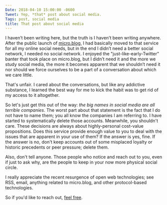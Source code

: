 ```yaml
---
Date: 2018-04-10 15:00:00 -0600
Tweet: Yep, *that* post about social media.
Tags: post, social media
title: That post about social media
---
```


I haven’t been writing here, but the truth is I haven’t been writing anywhere. After the public launch of [micro.blog](https://micro.blog/jayray), I had basically moved to that service for all my online social needs, but in the end I didn’t need a better social network, I needed no social network. I enjoyed the "just-like-early-Twitter" banter that took place on micro.blog, but I didn’t need it and the more we study social media, the more it becomes apparent that we shouldn’t need it nor should we force ourselves to be a part of a conversation about which we care little.

That's unfair. I cared about the conversations, but like any addictive substance, I learned the best way for me to kick the habit was to get rid of my access to it altogether.

So let's just get this out of the way: *the big names in social media are all terrible companies*. The worst part about that statement is the fact that I do not have to name them; you all know the companies I am referring to. I  have started to systematically delete those accounts. Meanwhile, you shouldn't care. These decisions are always about highly-personal cost-value propositions. Does this service provide enough value to you to deal with the issues that are apparent in your use of them? If the answer is yes, fine. If the answer is no, don't keep accounts out of some misplaced loyalty or historic precedents or peer pressure; delete them.

Also, don't tell anyone. Those people who notice and reach out to you, even if just to ask why, are the people to keep in your now more physical social circle.

I really appreciate the recent resurgence of open web technologies; see RSS, email, anything related to micro.blog, and other protocol-based technologies.

So if you'd like to reach out, <a href="mailto:jayray@engineeredeloquence.com">feel free</a>.